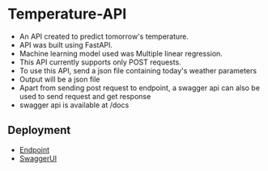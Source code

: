 
# Temperature-API

- An API created to predict tomorrow's temperature.
- API was built using FastAPI.
- Machine learning model used was Multiple linear regression.
- This API currently supports only POST requests.
- To use this API, send a json file containing today's weather parameters
- Output will be a json file
- Apart from sending post request to endpoint, a swagger api can also be used to send request and get response
- swagger api is available at <endpoint>/docs




## Deployment

 - [Endpoint](https://abhi-weather-api.herokuapp.com/)
 - [SwaggerUI](https://abhi-weather-api.herokuapp.com/docs)

